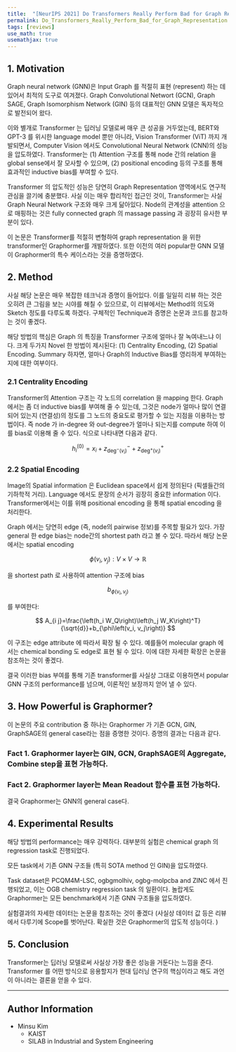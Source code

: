 ```yaml
---
title:  "[NeurIPS 2021] Do Transformers Really Perform Bad for Graph Representation"
permalink: Do_Transformers_Really_Perform_Bad_for_Graph_Representation.html
tags: [reviews]
use_math: true
usemathjax: true
---
```


## **1. Motivation**

Graph neural network (GNN)은 Input Graph 를 적절히 표현 (represent) 하는 데 있어서 최적의 도구로 여겨졌다. Graph Convolutional Networt (GCN), Graph SAGE, Graph Isomorphism Network (GIN) 등의 대표적인 GNN 모델은 독자적으로 발전되어 왔다.

이와 별개로 Transformer 는 딥러닝 모델로써 매우 큰 성공을 거두었는데, BERT와 GPT-3 를 위시한 language model 뿐만 아니라, Vision Transformer (ViT) 까지 개발되면서, Computer Vision 에서도 Convolutional Neural Network (CNN)의 성능을 압도하였다. Transformer는 (1) Attention 구조를 통해 node 간의 relation 을 global sense에서 잘 모사할 수 있으며, (2) positional encoding 등의 구조를 통해 효과적인 inductive bias를 부여할 수 있다.

Transformer 의 압도적인 성능은 당연히 Graph Representation 영역에서도 연구적 관심을 끌기에 충분했다. 사실 이는 매우 합리적인 접근인 것이, Transformer는 사실 Graph Neural Network 구조와 매우 크게 닮아있다. Node의 관계성을 attention 으로 매핑하는 것은 fully connected graph 의 massage passing 과 굉장히 유사한 부분이 있다. 

이 논문은 Transformer를 적절히 변형하여 graph representation 을 위한 transformer인 Graphormer를 개발하였다. 또한 이전의 여러 popular한 GNN 모델이 Graphormer의 특수 케이스라는 것을 증명하였다. 

## **2. Method**

사실 해당 논문은 매우 복잡한 테크닉과 증명이 들어있다. 이를 일일히 리뷰 하는 것은 오히려 큰 그림을 보는 시야를 해칠 수 있으므로, 이 리뷰에서는 Method의 의도와 Sketch 정도를 다루도록 하겠다. 구체적인 Technique과 증명은 논문과 코드를 참고하는 것이 좋겠다. 

해당 방법의 핵심은 Graph 의 특징을 Transformer 구조에 얼마나 잘 녹여내느냐 이다. 크게 두가지 Novel 한 방법이 제시된다: (1) Centrality Encoding, (2) Spatial Encoding. Summary 하자면, 얼마나 Graph의 Inductive Bias를 영리하게 부여하는 지에 대한 여부이다. 

### **2.1 Centrality Encoding**

Transformer의 Attention 구조는 각 노드의 correlation 을 mapping 한다. Graph 에서는 좀 더 inductive bias를 부여해 줄 수 있는데, 그것은 node가 얼마나 많이 연결되어 있는지 (연결성)의 정도를 그 노드의 중요도로 평가할 수 있는 지점을 이용하는 방법이다. 즉 node  가 in-degree 와 out-degree가 얼마나 되는지를 compute 하여 이를 bias로 이용해 줄 수 있다. 식으로 나타내면 다음과 같다. 

$$
h_i^{(0)}=x_i+z_{\operatorname{deg}^{-}\left(v_i\right)}^{-}+z_{\operatorname{deg}^{+}\left(v_i\right)}^{+}
$$

### **2.2 Spatial Encoding**

Image의 Spatial information 은 Euclidean space에서 쉽게 정의된다 (픽셀들간의 기하학적 거리). Language 에서도 문장의 순서가 굉장히 중요한 information 이다. Transformer에서는 이를 위해 positional encoding 을 통해 spatial encoding 을 처리한다. 

Graph 에서는 당연히 edge (즉, node의 pairwise 정보)를 주목할 필요가 있다. 가장 general 한 edge bias는 node간의 shortest path 라고 볼 수 있다. 따라서 해당 논문에서는 spatial encoding 

$$
\phi\left(v_i, v_j\right): V \times V \rightarrow \mathbb{R}
$$ 

을 shortest path 로 사용하여 attention 구조에 bias 

$$
b_{\phi\left(v_i, v_j\right)}
$$ 

를 부여한다:

$$
A_{i j}=\frac{\left(h_i W_Q\right)\left(h_j W_K\right)^T}{\sqrt{d}}+b_{\phi\left(v_i, v_j\right)}
$$

이 구조는 edge attribute 에 따라서 확장 될 수 있다. 예를들어 molecular graph 에서는 chemical bonding 도 edge로 표현 될 수 있다. 이에 대한 자세한 확장은 논문을 참조하는 것이 좋겠다. 

결국 이러한 bias 부여를 통해 기존 transformer를 사실상 그대로 이용하면서 popular GNN 구조의 performance를 넘으며, 이론적인 보장까지 얻어 낼 수 있다. 

## **3. How Powerful is Graphormer?**

이 논문의 주요 contribution 중 하나는 Graphormer 가 기존 GCN, GIN, GraphSAGE의 general case라는 점을 증명한 것이다. 증명의 결과는 다음과 같다. 

### Fact 1. Graphormer layer는 GIN, GCN, GraphSAGE의 Aggregate, Combine step을 표현 가능하다. 
### Fact 2. Graphormer layer는 Mean Readout 함수를 표현 가능하다. 

결국 Graphormer는 GNN의 general case다. 

## **4. Experimental Results**

해당 방법의 performance는 매우 강력하다. 대부분의 실험은 chemical graph 의 regression task로 진행되었다.

모든 task에서 기존 GNN 구조들 (특히 SOTA method 인 GIN)을 압도하였다. 

Task dataset은 PCQM4M-LSC,  ogbgmolhiv, ogbg-molpcba and ZINC 에서 진행되었고, 이는 OGB chemistry regression task 의 일환이다. 
놀랍게도 Graphormer는 모든 benchmark에서 기존 GNN 구조들을 압도하였다. 

실험결과의 자세한 데이터는 논문을 참조하는 것이 좋겠다 (사실상 데이터 값 등은 리뷰에서 다루기에 Scope를 벗어난다. 확실한 것은 Graphormer의 압도적 성능이다. )

## **5. Conclusion**  

Transformer는 딥러닝 모델로써 사실상 가장 좋은 성능을 거둔다는 느낌을 준다. Transformer 를 어떤 방식으로 응용할지가 현대 딥러닝 연구의 핵심이라고 해도 과언이 아니라는 결론을 얻을 수 있다. 

---  
## **Author Information**  

* Minsu Kim 
    * KAIST
    * SILAB in Industrial and System Engineering






